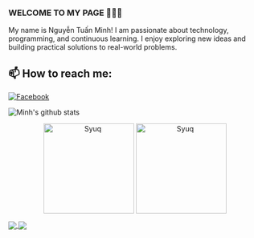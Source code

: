### WELCOME TO MY PAGE 👋👋👋
My name is Nguyễn Tuấn Minh! I am passionate about technology, programming, and continuous learning. I enjoy exploring new ideas and building practical solutions to real-world problems.


## 📫 How to reach me: 

[![Facebook](https://img.shields.io/badge/Facebook-%231877F2.svg?logo=Facebook&logoColor=white)](https://www.facebook.com/profile.php?id=100054202214509) 

![Minh's github stats](https://github-readme-stats-git-masterrstaa-rickstaa.vercel.app/api?username=only52hz&show_icons=true&theme=tokyonight&hide=contribs,prs,issues)


 <p align="center"><img height="180em" src="https://github-readme-stats.vercel.app/api?username=Syuq&include_all_commits=true&hide_border=true&count_private=true&show_icons=true&theme=radical" alt="Syuq" align = "center"/>
  <img height="180em" src="https://github-readme-stats.vercel.app/api/top-langs?username=Syuq&show_icons=true&locale=en&layout=compact&hide_border=true&theme=radical" alt="Syuq" align = "center"/></p>

<a href="https://github.com/only52hz/Very-deep-cnn-pytorch/">
  <!-- Change the `github-readme-stats.anuraghazra1.vercel.app` to `github-readme-stats.vercel.app`  -->
  <img align="center" src="https://github-readme-stats.anuraghazra1.vercel.app/api/pin/?username=only52hz&repo=Very-deep-cnn-pytorch&theme=highcontrast" />
</a>    

<a href="https://github.com/only52hz/Very-deep-cnn-tensorflow/">
  <!-- Change the `github-readme-stats.anuraghazra1.vercel.app` to `github-readme-stats.vercel.app`  -->
  <img align="center" src="https://github-readme-stats.anuraghazra1.vercel.app/api/pin/?username=only52hz&repo=Very-deep-cnn-tensorflow&theme=dracula" />
</a>
